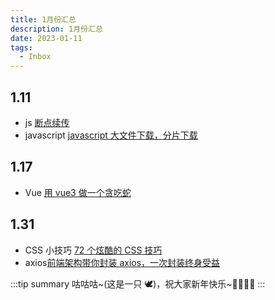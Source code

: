 ```yaml
---
title: 1月份汇总
description: 1月份汇总
date: 2023-01-11
tags:
  - Inbox
---
```


## 1.11

- js [断点续传](https://www.cnblogs.com/findumars/p/5745345.html)
- javascript [javascript 大文件下载，分片下载](https://blog.csdn.net/qq_41974199/article/details/127680629)

## 1.17

- Vue [用 vue3 做一个贪吃蛇](https://juejin.cn/post/7053480333315932173)

## 1.31

- CSS 小技巧 [72 个炫酷的 CSS 技巧](https://juejin.cn/post/6844904031513477128)
- axios[前端架构带你封装 axios，一次封装终身受益](https://juejin.cn/post/7124573626161954823)

:::tip summary
咕咕咕~(这是一只 🕊)，祝大家新年快乐~🧨🧨🧨🧨
:::
